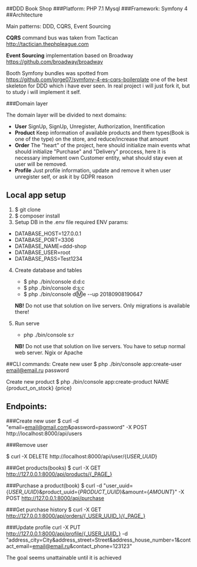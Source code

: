 ##DDD Book Shop
###Platform: PHP 7.1  Mysql
###Framework: Symfony 4
##Architecture

Main patterns: DDD, CQRS, Event Sourcing

**CQRS** command bus was taken from Tactican http://tactician.thephpleague.com

**Event Sourcing** implementation based on Broadway https://github.com/broadway/broadway

Booth Symfony bundles was spotted from https://github.com/jorge07/symfony-4-es-cqrs-boilerplate one of the best skeleton 
for DDD which i have ever seen. In real project i will just  fork it, but to study i will implement it self.


###Domain layer

The domain layer will be divided to next domains: 
- **User** SignUp, SignUp, Unregister, Authorization, Inentification
- **Product** Keep information of available products and them types(Book is one of the type) on the store, and reduce/increase that amount
- **Order** The "heart" of the project, here should initialize main events what should initialize "Purchase" and "Delivery" proccess, here it is necessary implement own Customer entity, what should stay even at user will be removed.
- **Profile**  Just profile information, update and remove it when user unregister self, or ask it by GDPR reason



## Local app setup
1. $ git clone
2. $ composer install
3. Setup DB in the .env file required ENV params:
  - DATABASE_HOST=127.0.0.1
  - DATABASE_PORT=3306
  - DATABASE_NAME=ddd-shop
  - DATABASE_USER=root
  - DATABASE_PASS=Test1234
4. Create database and tables
	- $ php ./bin/console d:d:c
	- $ php ./bin/console d:s:c
	- $ php ./bin/console d:m:e --up 20180908190647
	
	**NB!** Do not use that solution on live servers. Only migrations is available there!
5. Run serve
	- php ./bin/console s:r
	
	**NB!** Do not use that solution on live servers. You have to setup normal web server. Ngix or Apache
	
	
##CLI commands:
Create new user
$ php ./bin/console app:create-user email@email.ru password

Create new product
$ php ./bin/console app:create-product NAME {product_on_stock} {price}

## Endpoints:

###Create new user
$ curl -d "email=email@gmail.com&password=password" -X POST http://localhost:8000/api/users

###Remove user

$ curl -X DELETE http://localhost:8000/api/user/{_USER_UUID_}

###Get products(books)
$ curl -X GET http://127.0.0.1:8000/api/products/{_PAGE_}

###Purchase a product(book)
$ curl -d "user_uuid={_USER_UUID_}&product_uuid={_PRODUCT_UUID_}&amount={_AMOUNT_}" -X POST http://127.0.0.1:8000/api/purchase


###Get purchase history
$ curl -X GET http://127.0.0.1:8000/api/orders/{_USER_UUID_}/{_PAGE_}

###Update profile
curl -X PUT http://127.0.0.1:8000/api/profile/{_USER_UUID_} -d "address_city=City&address_street=Street&address_house_number=1&contact_email=email@email.ru&contact_phone=123123"





The goal seems unattainable until it is achieved
